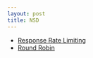 ```yaml
---
layout: post
title: NSD
---
```

- [Response Rate Limiting](./response_rate_limiting)
- [Round Robin](./round-robin)
